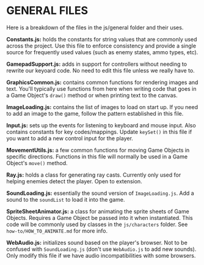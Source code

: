 # GENERAL FILES

Here is a breakdown of the files in the js/general folder and their uses.

**Constants.js:** holds the constants for string values that are commonly used across the project. Use this file to enforce consistency and provide a single source for frequently used values (such as enemy states, ammo types, etc).

**GamepadSupport.js:** adds in support for controllers without needing to rewrite our keyoard code. No need to edit this file unless we really have to.

**GraphicsCommon.js:** contains common functions for rendering images and text. You'll typically use functions from here when writing code that goes in a Game Object's `draw()` method or when printing text to the canvas.

**ImageLoading.js:** contains the list of images to load on start up. If you need to add an image to the game, follow the pattern established in this file.

**Input.js:** sets up the events for listening to keyboard and mouse input. Also contains constants for key codes/mappings. Update `keySet()` in this file if you want to add a new control input for the player.

**MovementUtils.js:** a few common functions for moving Game Objects in specific directions. Functions in this file will normally be used in a Game Object's `move()` method.

**Ray.js:** holds a class for generating ray casts. Currently only used for helping enemies detect the player. Open to extension.

**SoundLoading.js:** essentially the sound version of `ImageLoading.js`. Add a sound to the `soundList` to load it into the game.

**SpriteSheetAnimator.js:** a class for animating the sprite sheets of Game Objects. Requires a Game Object be passed into it when instantiated. This code will be commonly used by classes in the `js/characters` folder. See `how-to/HOW_TO_ANIMATE.md` for more info.

**WebAudio.js:** initializes sound based on the player's browser. Not to be confused with `SoundLoading.js` (don't use `WebAudio.js` to add new sounds). Only modify this file if we have audio incompatibilities with some browsers.
